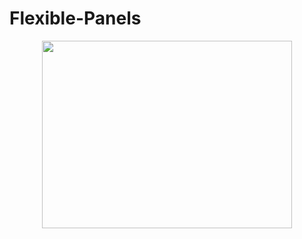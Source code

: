 # Flexible-Panels
<center><img src="http://g.recordit.co/7JcNBCbvTw.gif" height="300" width="400"></center>
